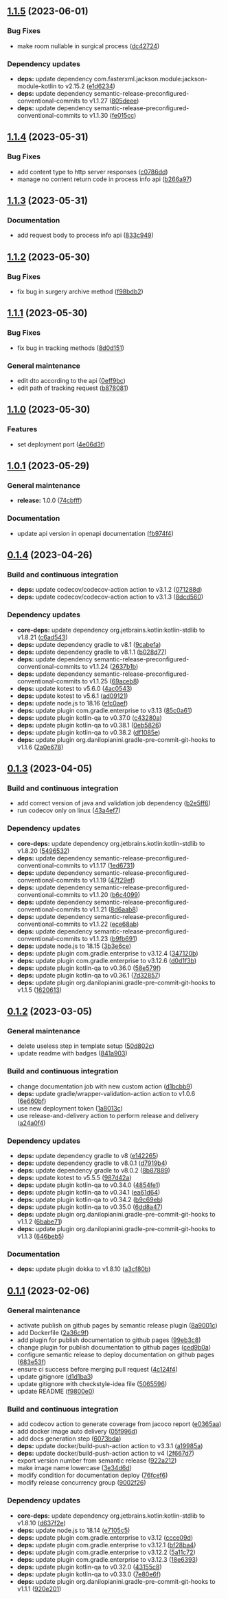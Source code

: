 ## [1.1.5](https://github.com/SmartOperatingBlock/api-gateway-microservice/compare/1.1.4...1.1.5) (2023-06-01)


### Bug Fixes

* make room nullable in surgical process ([dc42724](https://github.com/SmartOperatingBlock/api-gateway-microservice/commit/dc4272402129b68e8c3ba8d556acff00e5631eb2))


### Dependency updates

* **deps:** update dependency com.fasterxml.jackson.module:jackson-module-kotlin to v2.15.2 ([e1d6234](https://github.com/SmartOperatingBlock/api-gateway-microservice/commit/e1d6234ae55f0e3e4298e551b9b0d51a6e806ccb))
* **deps:** update dependency semantic-release-preconfigured-conventional-commits to v1.1.27 ([805deee](https://github.com/SmartOperatingBlock/api-gateway-microservice/commit/805deee40624c5d47dce6576bcf3edb84ea8c0fa))
* **deps:** update dependency semantic-release-preconfigured-conventional-commits to v1.1.30 ([fe015cc](https://github.com/SmartOperatingBlock/api-gateway-microservice/commit/fe015cc4f8bc99fa5876176405fb0b2534b9fe65))

## [1.1.4](https://github.com/SmartOperatingBlock/api-gateway-microservice/compare/1.1.3...1.1.4) (2023-05-31)


### Bug Fixes

* add content type to http server responses ([c0786dd](https://github.com/SmartOperatingBlock/api-gateway-microservice/commit/c0786dd04150e9156dde7cea554be6fdd8e0a9a2))
* manage no content return code in process info api ([b266a97](https://github.com/SmartOperatingBlock/api-gateway-microservice/commit/b266a97d7adc8c9a7fc4d45c8cf5eab41ce46731))

## [1.1.3](https://github.com/SmartOperatingBlock/api-gateway-microservice/compare/1.1.2...1.1.3) (2023-05-31)


### Documentation

* add request body to process info api ([833c949](https://github.com/SmartOperatingBlock/api-gateway-microservice/commit/833c9497094045df57a54a2786b88070d32585e8))

## [1.1.2](https://github.com/SmartOperatingBlock/api-gateway-microservice/compare/1.1.1...1.1.2) (2023-05-30)


### Bug Fixes

* fix bug in surgery archive method ([f98bdb2](https://github.com/SmartOperatingBlock/api-gateway-microservice/commit/f98bdb210763aae30efcf4b1bb0b88345d7516f8))

## [1.1.1](https://github.com/SmartOperatingBlock/api-gateway-microservice/compare/1.1.0...1.1.1) (2023-05-30)


### Bug Fixes

* fix bug in tracking methods ([8d0d151](https://github.com/SmartOperatingBlock/api-gateway-microservice/commit/8d0d1518253ba6fc3ae73b2cf50c898f6a1be937))


### General maintenance

* edit dto according to the api ([0eff9bc](https://github.com/SmartOperatingBlock/api-gateway-microservice/commit/0eff9bc5749f828993923ba9f9dfaf7789c5828e))
* edit path of tracking request ([b878081](https://github.com/SmartOperatingBlock/api-gateway-microservice/commit/b8780814ed4ca072ef9859e0e7b2715e80a691c1))

## [1.1.0](https://github.com/SmartOperatingBlock/api-gateway-microservice/compare/1.0.1...1.1.0) (2023-05-30)


### Features

* set deployment port ([4e06d3f](https://github.com/SmartOperatingBlock/api-gateway-microservice/commit/4e06d3ffab880b2934e856398a606a4650d3a9bf))

## [1.0.1](https://github.com/SmartOperatingBlock/api-gateway-microservice/compare/1.0.0...1.0.1) (2023-05-29)


### General maintenance

* **release:** 1.0.0 ([74cbfff](https://github.com/SmartOperatingBlock/api-gateway-microservice/commit/74cbfff6700d0835ca79f5c05ca084146b7bf751))


### Documentation

* update api version in openapi documentation ([fb974f4](https://github.com/SmartOperatingBlock/api-gateway-microservice/commit/fb974f4431a5d234f6f937e29b04509fb26a11dc))

## [0.1.4](https://github.com/SmartOperatingBlock/kotlin-template-project/compare/0.1.3...0.1.4) (2023-04-26)


### Build and continuous integration

* **deps:** update codecov/codecov-action action to v3.1.2 ([071288d](https://github.com/SmartOperatingBlock/kotlin-template-project/commit/071288d66cc3ce651fac31bed1e86513c6a89d28))
* **deps:** update codecov/codecov-action action to v3.1.3 ([8dcd560](https://github.com/SmartOperatingBlock/kotlin-template-project/commit/8dcd560ce85da02517707155d0be21939406cc5e))


### Dependency updates

* **core-deps:** update dependency org.jetbrains.kotlin:kotlin-stdlib to v1.8.21 ([c6ad543](https://github.com/SmartOperatingBlock/kotlin-template-project/commit/c6ad543f66d692588302ba04d0d08618a621938f))
* **deps:** update dependency gradle to v8.1 ([9cabefa](https://github.com/SmartOperatingBlock/kotlin-template-project/commit/9cabefa89f9b4e205bbc82bda15f534fe50f079e))
* **deps:** update dependency gradle to v8.1.1 ([b028d77](https://github.com/SmartOperatingBlock/kotlin-template-project/commit/b028d77757b79c0c7a16218f4a3627b3f7d610e9))
* **deps:** update dependency semantic-release-preconfigured-conventional-commits to v1.1.24 ([2637b1b](https://github.com/SmartOperatingBlock/kotlin-template-project/commit/2637b1bf4ae34a8ff92aab0f1407e34e94edcc15))
* **deps:** update dependency semantic-release-preconfigured-conventional-commits to v1.1.25 ([69aceb8](https://github.com/SmartOperatingBlock/kotlin-template-project/commit/69aceb81821b17e7a11dbce4f6d07701de459a48))
* **deps:** update kotest to v5.6.0 ([4ac0543](https://github.com/SmartOperatingBlock/kotlin-template-project/commit/4ac05430c6a2f3c7c791b62234dc7635d2ad96e8))
* **deps:** update kotest to v5.6.1 ([ad09121](https://github.com/SmartOperatingBlock/kotlin-template-project/commit/ad0912157929175d9d7208b5b1ac27f069c40b60))
* **deps:** update node.js to 18.16 ([efc0aef](https://github.com/SmartOperatingBlock/kotlin-template-project/commit/efc0aefebb94af20566f46c7d5d3a8b2c903e972))
* **deps:** update plugin com.gradle.enterprise to v3.13 ([85c0a61](https://github.com/SmartOperatingBlock/kotlin-template-project/commit/85c0a61e7469f93bf87115e036f3e644e0a1d97d))
* **deps:** update plugin kotlin-qa to v0.37.0 ([c43280a](https://github.com/SmartOperatingBlock/kotlin-template-project/commit/c43280a5781bafd8a26a6a26e56662f10c398add))
* **deps:** update plugin kotlin-qa to v0.38.1 ([0eb5826](https://github.com/SmartOperatingBlock/kotlin-template-project/commit/0eb5826a424a64caf36a62e2d21c1105fde446cb))
* **deps:** update plugin kotlin-qa to v0.38.2 ([df1085e](https://github.com/SmartOperatingBlock/kotlin-template-project/commit/df1085eeb2e9a3aa8c828cdda3153af2f890e1a6))
* **deps:** update plugin org.danilopianini.gradle-pre-commit-git-hooks to v1.1.6 ([2a0e678](https://github.com/SmartOperatingBlock/kotlin-template-project/commit/2a0e6783551f0c20dd60c52f93d03f21c037fa43))

## [0.1.3](https://github.com/SmartOperatingBlock/kotlin-template-project/compare/0.1.2...0.1.3) (2023-04-05)


### Build and continuous integration

* add correct version of java and validation job dependency ([b2e5ff6](https://github.com/SmartOperatingBlock/kotlin-template-project/commit/b2e5ff60f1d94910cae47b3eaf693207a9dfa697))
* run codecov only on linux ([43a4ef7](https://github.com/SmartOperatingBlock/kotlin-template-project/commit/43a4ef74583d0b2b7f2d6776bea3b12d58d245c4))


### Dependency updates

* **core-deps:** update dependency org.jetbrains.kotlin:kotlin-stdlib to v1.8.20 ([5496532](https://github.com/SmartOperatingBlock/kotlin-template-project/commit/5496532b07c7a7c77c5e163687ad9c07300931c6))
* **deps:** update dependency semantic-release-preconfigured-conventional-commits to v1.1.17 ([1ed6731](https://github.com/SmartOperatingBlock/kotlin-template-project/commit/1ed6731d18f10bd295d0657fe0d7718667b54e5b))
* **deps:** update dependency semantic-release-preconfigured-conventional-commits to v1.1.19 ([47f29ef](https://github.com/SmartOperatingBlock/kotlin-template-project/commit/47f29ef4149e9ccad7d838043d336ba258c5b3de))
* **deps:** update dependency semantic-release-preconfigured-conventional-commits to v1.1.20 ([b6c4099](https://github.com/SmartOperatingBlock/kotlin-template-project/commit/b6c4099e783a6762746636ddbc2cbebe0e413b88))
* **deps:** update dependency semantic-release-preconfigured-conventional-commits to v1.1.21 ([8d6aab8](https://github.com/SmartOperatingBlock/kotlin-template-project/commit/8d6aab86b6909443dd7628e870fed138a21bc436))
* **deps:** update dependency semantic-release-preconfigured-conventional-commits to v1.1.22 ([ece68ab](https://github.com/SmartOperatingBlock/kotlin-template-project/commit/ece68ab4931e88074ef290fa63060301ff171a00))
* **deps:** update dependency semantic-release-preconfigured-conventional-commits to v1.1.23 ([b9fb691](https://github.com/SmartOperatingBlock/kotlin-template-project/commit/b9fb691f0d135cfc43442f14ad899d8c7db814c3))
* **deps:** update node.js to 18.15 ([3b3e6ce](https://github.com/SmartOperatingBlock/kotlin-template-project/commit/3b3e6ceca2ffbab0a7cfb262d435cef7a1c60f78))
* **deps:** update plugin com.gradle.enterprise to v3.12.4 ([347120b](https://github.com/SmartOperatingBlock/kotlin-template-project/commit/347120b5d47c9158f8fa86cd2309d0e02cf53020))
* **deps:** update plugin com.gradle.enterprise to v3.12.6 ([d0d1f3b](https://github.com/SmartOperatingBlock/kotlin-template-project/commit/d0d1f3b4d079aca7571bf30c440b763838d2f689))
* **deps:** update plugin kotlin-qa to v0.36.0 ([58e579f](https://github.com/SmartOperatingBlock/kotlin-template-project/commit/58e579f3de40759a494817c4de02f390231380ef))
* **deps:** update plugin kotlin-qa to v0.36.1 ([7d32857](https://github.com/SmartOperatingBlock/kotlin-template-project/commit/7d32857748c906dd5e933325e0fba04613cc5b1b))
* **deps:** update plugin org.danilopianini.gradle-pre-commit-git-hooks to v1.1.5 ([1620613](https://github.com/SmartOperatingBlock/kotlin-template-project/commit/162061396702cf0517a802fa879b08c51fa66212))

## [0.1.2](https://github.com/SmartOperatingBlock/kotlin-template-project/compare/0.1.1...0.1.2) (2023-03-05)


### General maintenance

* delete useless step in template setup ([50d802c](https://github.com/SmartOperatingBlock/kotlin-template-project/commit/50d802c8840b8bd2af14e11f70afe1c84edc068e))
* update readme with badges ([841a903](https://github.com/SmartOperatingBlock/kotlin-template-project/commit/841a90319b585c68a4528cdd96bab72350db5aa9))


### Build and continuous integration

* change documentation job with new custom action ([d1bcbb9](https://github.com/SmartOperatingBlock/kotlin-template-project/commit/d1bcbb9d844f701012dfdba5381844f12d73205e))
* **deps:** update gradle/wrapper-validation-action action to v1.0.6 ([6e660bf](https://github.com/SmartOperatingBlock/kotlin-template-project/commit/6e660bf7b0f03b429e318fbaeb300781d558eeab))
* use new deployment token ([1a8013c](https://github.com/SmartOperatingBlock/kotlin-template-project/commit/1a8013c15a0b11e96bc69a30ef3eeb8237c59472))
* use release-and-delivery action to perform release and delivery ([a24a0f4](https://github.com/SmartOperatingBlock/kotlin-template-project/commit/a24a0f447d71af4f38665126260bdf69b2beb7ea))


### Dependency updates

* **deps:** update dependency gradle to v8 ([e142265](https://github.com/SmartOperatingBlock/kotlin-template-project/commit/e1422652bcc5706e2adfbed375de8b32987b238a))
* **deps:** update dependency gradle to v8.0.1 ([d7919b4](https://github.com/SmartOperatingBlock/kotlin-template-project/commit/d7919b4c909824012ebbb10a85352bcc0ed9b264))
* **deps:** update dependency gradle to v8.0.2 ([8b87889](https://github.com/SmartOperatingBlock/kotlin-template-project/commit/8b87889bd90dd1af3368feacc3c7beb4a898ae51))
* **deps:** update kotest to v5.5.5 ([987d42a](https://github.com/SmartOperatingBlock/kotlin-template-project/commit/987d42a5c0a29dd71143e8199fd84bbc54681ff3))
* **deps:** update plugin kotlin-qa to v0.34.0 ([4854fe1](https://github.com/SmartOperatingBlock/kotlin-template-project/commit/4854fe1a5dc6b73403dfa8ca9bfdf781a2f81f72))
* **deps:** update plugin kotlin-qa to v0.34.1 ([ea61d64](https://github.com/SmartOperatingBlock/kotlin-template-project/commit/ea61d642516ffb4a7134922f4b6ce5fa4f996892))
* **deps:** update plugin kotlin-qa to v0.34.2 ([b9c69eb](https://github.com/SmartOperatingBlock/kotlin-template-project/commit/b9c69eb5e7ac8433f50663fe3da4df309e52f05f))
* **deps:** update plugin kotlin-qa to v0.35.0 ([6dd8a47](https://github.com/SmartOperatingBlock/kotlin-template-project/commit/6dd8a47ff5ee4de01e3b125bddd24ba50d2f0e0c))
* **deps:** update plugin org.danilopianini.gradle-pre-commit-git-hooks to v1.1.2 ([6babe71](https://github.com/SmartOperatingBlock/kotlin-template-project/commit/6babe716cb20e86ea96fb09e5b33ca20e2620ea3))
* **deps:** update plugin org.danilopianini.gradle-pre-commit-git-hooks to v1.1.3 ([646beb5](https://github.com/SmartOperatingBlock/kotlin-template-project/commit/646beb5b97450f6195e4a188a42db85950746fec))


### Documentation

* **deps:** update plugin dokka to v1.8.10 ([a3cf80b](https://github.com/SmartOperatingBlock/kotlin-template-project/commit/a3cf80bb0aa0534ec9c1d28947eb33b559072d87))

## [0.1.1](https://github.com/SmartOperatingBlock/kotlin-template-project/compare/0.1.0...0.1.1) (2023-02-06)


### General maintenance

* activate publish on github pages by semantic release plugin ([8a9001c](https://github.com/SmartOperatingBlock/kotlin-template-project/commit/8a9001cea81ea319a19af37f6545a0bc7a86a31d))
* add Dockerfile ([2a36c9f](https://github.com/SmartOperatingBlock/kotlin-template-project/commit/2a36c9f6b542ffb6d59fe8b3a915f15b83dae755))
* add plugin for publish documentation to github pages ([99eb3c8](https://github.com/SmartOperatingBlock/kotlin-template-project/commit/99eb3c8e3fd98388f268fc1443e6f8186e44606e))
* change plugin for publish documentation to github pages ([ced9b0a](https://github.com/SmartOperatingBlock/kotlin-template-project/commit/ced9b0ab4d85184eb7cca15726c1e156e82bff7d))
* configure semantic release to deploy documentation on github pages ([683e53f](https://github.com/SmartOperatingBlock/kotlin-template-project/commit/683e53f6383286a7ee51a2a4d9d5d6cac8221e2c))
* ensure ci success before merging pull request ([4c124f4](https://github.com/SmartOperatingBlock/kotlin-template-project/commit/4c124f4ab5dc3533f343fb84c3261bdd82ebf8e3))
* update gitignore ([d1d1ba3](https://github.com/SmartOperatingBlock/kotlin-template-project/commit/d1d1ba3a8d1ed41c8fdbc6e68a1fa48121bb8500))
* update gitignore with checkstyle-idea file ([5065596](https://github.com/SmartOperatingBlock/kotlin-template-project/commit/506559626d185616be0b497f828b3954a6a7639c))
* update README ([f9800e0](https://github.com/SmartOperatingBlock/kotlin-template-project/commit/f9800e04b39a1ae2826adbff26592f08fba534cd))


### Build and continuous integration

* add codecov action to generate coverage from jacoco report ([e0365aa](https://github.com/SmartOperatingBlock/kotlin-template-project/commit/e0365aa1d2b767c1d773106f74f00489a461c544))
* add docker image auto delivery ([05f996d](https://github.com/SmartOperatingBlock/kotlin-template-project/commit/05f996d993fd29f7dfb9f8f268d8d1cca365fab2))
* add docs generation step ([6073bda](https://github.com/SmartOperatingBlock/kotlin-template-project/commit/6073bdaa781bf7679de69ffa711b7af8834b7f36))
* **deps:** update docker/build-push-action action to v3.3.1 ([a19985a](https://github.com/SmartOperatingBlock/kotlin-template-project/commit/a19985a3d47ce45d4c1133527c89314eeb3257fe))
* **deps:** update docker/build-push-action action to v4 ([2f667d7](https://github.com/SmartOperatingBlock/kotlin-template-project/commit/2f667d7835f9c55f6de1cc5f808de51d973b645d))
* export version number from semantic release ([922a212](https://github.com/SmartOperatingBlock/kotlin-template-project/commit/922a2125cb81b830026737608e7d0bd04cab57bc))
* make image name lowercase ([3e34d6d](https://github.com/SmartOperatingBlock/kotlin-template-project/commit/3e34d6d37b2ad7b682b0418ff2c2e6ed6f690327))
* modify condition for documentation deploy ([76fcef6](https://github.com/SmartOperatingBlock/kotlin-template-project/commit/76fcef6b274f8489ce642c2d49c77ae2cd572a16))
* modify release concurrency group ([9002f26](https://github.com/SmartOperatingBlock/kotlin-template-project/commit/9002f2625f0e6d1ad758b0ddb906c6c1af985a49))


### Dependency updates

* **core-deps:** update dependency org.jetbrains.kotlin:kotlin-stdlib to v1.8.10 ([d637f2e](https://github.com/SmartOperatingBlock/kotlin-template-project/commit/d637f2ebc93c686311057c0790cb17a8db6af3e5))
* **deps:** update node.js to 18.14 ([e7105c5](https://github.com/SmartOperatingBlock/kotlin-template-project/commit/e7105c5c6d3192852b8d79056385e94bf6937264))
* **deps:** update plugin com.gradle.enterprise to v3.12 ([ccce09d](https://github.com/SmartOperatingBlock/kotlin-template-project/commit/ccce09d55f5b0a2ced1aefb6d0db386e47d1bc81))
* **deps:** update plugin com.gradle.enterprise to v3.12.1 ([bf28ba4](https://github.com/SmartOperatingBlock/kotlin-template-project/commit/bf28ba43df7a82e7cbcb8e44d2fa874f533da2de))
* **deps:** update plugin com.gradle.enterprise to v3.12.2 ([5a11c72](https://github.com/SmartOperatingBlock/kotlin-template-project/commit/5a11c72463d7d37f9f46070b429fa5973a5d4aa8))
* **deps:** update plugin com.gradle.enterprise to v3.12.3 ([18e6393](https://github.com/SmartOperatingBlock/kotlin-template-project/commit/18e63935ef61344e5079600d0f8adaa1a6283b28))
* **deps:** update plugin kotlin-qa to v0.32.0 ([43155c8](https://github.com/SmartOperatingBlock/kotlin-template-project/commit/43155c8a0fe2c07c3add9beeb42017822d2d0062))
* **deps:** update plugin kotlin-qa to v0.33.0 ([7e80e6f](https://github.com/SmartOperatingBlock/kotlin-template-project/commit/7e80e6f763899189951763d01d3cfc6daa554bce))
* **deps:** update plugin org.danilopianini.gradle-pre-commit-git-hooks to v1.1.1 ([920e201](https://github.com/SmartOperatingBlock/kotlin-template-project/commit/920e201193df0f1cbe0a8c6f4104293ce0d99a3c))
